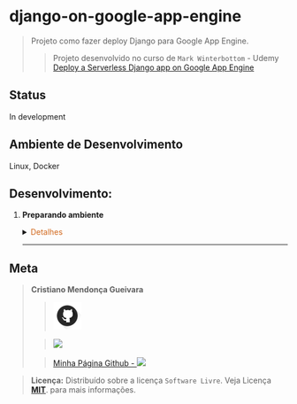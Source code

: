 # django-on-google-app-engine
>Projeto como fazer deploy Django para Google App Engine.
> 
>>Projeto desenvolvido no curso de  `Mark Winterbottom` - Udemy [Deploy a Serverless Django app on Google App Engine](https://www.udemy.com/course/serverless/learn/lecture/27345722#overview)

## Status
In development

## Ambiente de Desenvolvimento
Linux, Docker
## Desenvolvimento:
1. <span style="color:383E42"><b>Preparando ambiente</b></span>
    <details><summary><span style="color:Chocolate">Detalhes</span></summary>
    <p>

    - Criar repositório no github

    - Incluir README com estrutura básica

    - Incluir gitignore
        Defina - python, django, visualstudiocode em [gitignore io](https://www.toptal.com/developers/gitignore)
        Incluir os diretórios static e data ao gitignore
        ```
        /static
        /data
        ```
    - Criar arquivo `requirements.txt`

    - Criar `Docker file`

    - Criar `.dockerignore`

    </p>

    </details> 

    ---

## Meta
><span style="color:383E42"><b>Cristiano Mendonça Gueivara</b> </span>
>
>>[<img src="readmeImages/githubIcon.png">](https://github.com/sspectro "Meu perfil no github")
>
>><a href="https://linkedin.com/in/cristiano-m-gueivara/"><img src="https://img.shields.io/badge/-LinkedIn-%230077B5?style=for-the-badge&logo=linkedin&logoColor=white"></a> 
>
>>[Minha Página Github - <img src="readmeImages/favicon.ico">](https://sspectro.github.io/#home "Minha Página no github")<br>



><span style="color:383E42"><b>Licença:</b> </span> Distribuído sobre a licença `Software Livre`. Veja Licença **[MIT](https://opensource.org/license/mit/)**. para mais informações.
